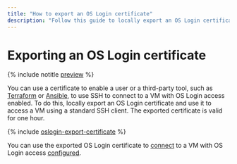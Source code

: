 ```yaml
---
title: "How to export an OS Login certificate"
description: "Follow this guide to locally export an OS Login certificate so it can be used to connect over SSH to VMs with OS Login access configured."
---
```


# Exporting an OS Login certificate

{% include notitle [preview](../../../_includes/note-preview-by-request.md) %}

You can use a certificate to enable a user or a third-party tool, such as [Terraform](https://www.terraform.io/) or [Ansible](https://www.ansible.com/), to use SSH to connect to a VM with OS Login access enabled. To do this, locally export an OS Login certificate and use it to access a VM using a standard SSH client. The exported certificate is valid for one hour.

{% include [oslogin-export-certificate](../../../_includes/compute/oslogin-export-certificate.md) %}

You can use the exported OS Login certificate to [connect](./os-login.md#connect-via-exported-certificate) to a VM with OS Login access [configured](../vm-control/vm-update.md#enable-oslogin-access).